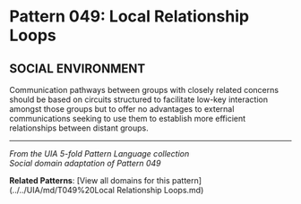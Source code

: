 # Pattern 049: Local Relationship Loops

## SOCIAL ENVIRONMENT

Communication pathways between groups with closely related concerns should be based on circuits structured to facilitate low-key interaction amongst those groups but to offer no advantages to external communications seeking to use them to establish more efficient relationships between distant groups.

---

*From the UIA 5-fold Pattern Language collection*  
*Social domain adaptation of Pattern 049*

**Related Patterns**: [View all domains for this pattern](../../UIA/md/T049%20Local Relationship Loops.md)
